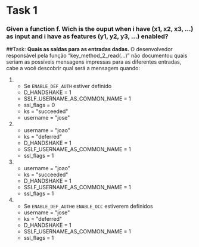 # Task 1
### Given a function f. Wich is the ouput when i have (x1, x2, x3, ...) as input and i have as features (y1, y2, y3, ...) enabled?


##Task:
**Quais as saídas para as entradas dadas.**
O desenvolvedor responsável pela função “key_method_2_read(...)” não documentou quais seriam as possíveis mensagens impressas para as diferentes entradas, cabe a você descobrir qual será a mensagem quando:

1.
	* Se `ENABLE_DEF_AUTH` estiver definido
	* D_HANDSHAKE = 1
	* SSLF_USERNAME_AS_COMMON_NAME = 1
	* ssl_flags = 0
	* ks = "succeeded"
	* username = "jose"
2.
	* username = "joao"
	* ks = "deferred"
	* D_HANDSHAKE = 1
	* SSLF_USERNAME_AS_COMMON_NAME = 1
	* ssl_flags = 1
3.
	* username = "joao"
	* ks = "succeeded"
	* D_HANDSHAKE = 1
	* SSLF_USERNAME_AS_COMMON_NAME = 1
	* ssl_flags = 1
4.
	* Se `ENABLE_DEF_AUTH`e `ENABLE_OCC` estiverem definidos
	* username = "jose"
	* ks = "deferred"
	* D_HANDSHAKE = 1
	* SSLF_USERNAME_AS_COMMON_NAME = 1
	* ssl_flags = 1
